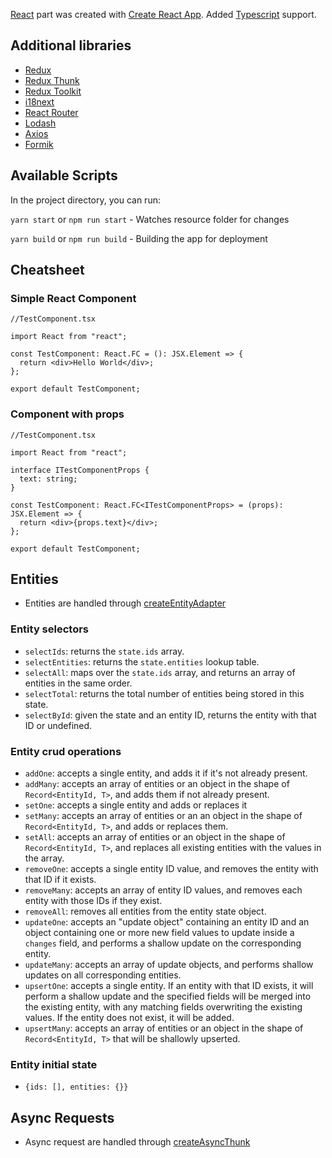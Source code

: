 [React]((https://reactjs.org/)) part was created with [Create React App](https://github.com/facebook/create-react-app). Added [Typescript](https://www.typescriptlang.org/) support.

## Additional libraries
- [Redux](https://redux.js.org/)
- [Redux Thunk](https://github.com/reduxjs/redux-thunk)
- [Redux Toolkit](https://redux-toolkit.js.org/)
- [i18next](https://www.i18next.com/)
- [React Router](https://reactrouter.com/)
- [Lodash](https://lodash.com/)
- [Axios](https://github.com/axios/axios)
- [Formik](https://formik.org/)

## Available Scripts

In the project directory, you can run:

`yarn start` or `npm run start` - Watches resource folder for changes

`yarn build` or `npm run build` - Building the app for deployment

## Cheatsheet

### Simple React Component
```
//TestComponent.tsx

import React from "react";

const TestComponent: React.FC = (): JSX.Element => {
  return <div>Hello World</div>;
};

export default TestComponent;

```

### Component with props
```
//TestComponent.tsx

import React from "react";

interface ITestComponentProps {
  text: string;
}

const TestComponent: React.FC<ITestComponentProps> = (props): JSX.Element => {
  return <div>{props.text}</div>;
};

export default TestComponent;

```

## Entities
- Entities are handled through [createEntityAdapter](https://redux-toolkit.js.org/api/createEntityAdapter)

### Entity selectors
- `selectIds`: returns the `state.ids` array.
- `selectEntities`: returns the `state.entities` lookup table.
- `selectAll`: maps over the `state.ids` array, and returns an array of entities in the same order.
- `selectTotal`: returns the total number of entities being stored in this state.
- `selectById`: given the state and an entity ID, returns the entity with that ID or undefined.

### Entity crud operations
- `addOne`: accepts a single entity, and adds it if it's not already present.
- `addMany`: accepts an array of entities or an object in the shape of `Record<EntityId, T>`, and adds them if not already present.
- `setOne`: accepts a single entity and adds or replaces it
- `setMany`: accepts an array of entities or an an object in the shape of `Record<EntityId, T>`, and adds or replaces them.
- `setAll`: accepts an array of entities or an object in the shape of `Record<EntityId, T>`, and replaces all existing entities with the values in the array.
- `removeOne`: accepts a single entity ID value, and removes the entity with that ID if it exists.
- `removeMany`: accepts an array of entity ID values, and removes each entity with those IDs if they exist.
- `removeAll`: removes all entities from the entity state object.
- `updateOne`: accepts an "update object" containing an entity ID and an object containing one or more new field values to update inside a `changes` field, and performs a shallow update on the corresponding entity.
- `updateMany`: accepts an array of update objects, and performs shallow updates on all corresponding entities.
- `upsertOne`: accepts a single entity. If an entity with that ID exists, it will perform a shallow update and the specified fields will be merged into the existing entity, with any matching fields overwriting the existing values. If the entity does not exist, it will be added.
- `upsertMany`: accepts an array of entities or an object in the shape of `Record<EntityId, T>` that will be shallowly upserted.

### Entity initial state
- `{ids: [], entities: {}}`

## Async Requests
- Async request are handled through [createAsyncThunk](https://redux-toolkit.js.org/api/createEntityAdapter)

